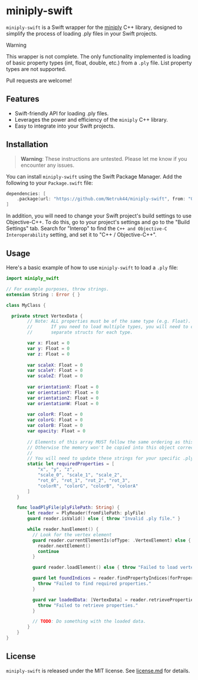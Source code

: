 # miniply-swift

`miniply-swift` is a Swift wrapper for the [miniply](https://github.com/vilya/miniply) C++ library, designed to simplify the process of loading .ply files in your Swift projects.

> [!WARNING]  
> This wrapper is not complete. The only functionality implemented is loading of basic property types (int, float, double, etc.) from a `.ply` file. List property types are not supported.
>
> Pull requests are welcome!

## Features
* Swift-friendly API for loading .ply files.
* Leverages the power and efficiency of the `miniply` C++ library.
* Easy to integrate into your Swift projects.

## Installation

> **Warning**: These instructions are untested. Please let me know if you encounter any issues.

You can install `miniply-swift` using the Swift Package Manager. Add the following to your `Package.swift` file:

```swift
dependencies: [
    .package(url: "https://github.com/Netruk44/miniply-swift", from: "0.1.0")
]
```

In addition, you will need to change your Swift project's build settings to use Objective-C++. To do this, go to your project's settings and go to the "Build Settings" tab. Search for "Interop" to find the `C++ and Objective-C Interoperability` setting, and set it to "C++ / Objective-C++".


## Usage

Here's a basic example of how to use `miniply-swift` to load a `.ply` file:

```swift
import miniply_swift

// For example purposes, throw strings.
extension String : Error { }

class MyClass {

  private struct VertexData {
        // Note: ALL properties must be of the same type (e.g. Float).
        //       If you need to load multiple types, you will need to create
        //       separate structs for each type.

        var x: Float = 0
        var y: Float = 0
        var z: Float = 0
        
        var scaleX: Float = 0
        var scaleY: Float = 0
        var scaleZ: Float = 0
        
        var orientationX: Float = 0
        var orientationY: Float = 0
        var orientationZ: Float = 0
        var orientationW: Float = 0
        
        var colorR: Float = 0
        var colorG: Float = 0
        var colorB: Float = 0
        var opacity: Float = 0
        
        // Elements of this array MUST follow the same ordering as this struct
        // Otherwise the memory won't be copied into this object correctly.
        //
        // You will need to update these strings for your specific .ply file.
        static let requiredProperties = [
            "x", "y", "z",
            "scale_0", "scale_1", "scale_2",
            "rot_0", "rot_1", "rot_2", "rot_3",
            "colorR", "colorG", "colorB", "colorA"
        ]
    }

    func loadPlyFile(plyFilePath: String) {
        let reader = PlyReader(fromFilePath: plyFile)
        guard reader.isValid() else { throw "Invalid .ply file." }

        while reader.hasElement() {
          // Look for the vertex element
          guard reader.currentElementIs(ofType: .VertexElement) else {
            reader.nextElement()
            continue
          }

          guard reader.loadElement() else { throw "Failed to load vertex element." }

          guard let foundIndices = reader.findPropertyIndices(forProperties: VertexData.requiredProperties) else {
            throw "Failed to find required properties."
          }

          guard var loadedData: [VertexData] = reader.retrieveProperties(forIndices: foundIndices, ofType: .Float) else {
            throw "Failed to retrieve properties."
          }

          // TODO: Do something with the loaded data.
        }
    }
}
```

## License

`miniply-swift` is released under the MIT license. See [license.md](license.md) for details.